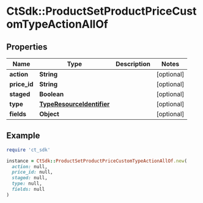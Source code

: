 # CtSdk::ProductSetProductPriceCustomTypeActionAllOf

## Properties

| Name | Type | Description | Notes |
| ---- | ---- | ----------- | ----- |
| **action** | **String** |  | [optional] |
| **price_id** | **String** |  | [optional] |
| **staged** | **Boolean** |  | [optional] |
| **type** | [**TypeResourceIdentifier**](TypeResourceIdentifier.md) |  | [optional] |
| **fields** | **Object** |  | [optional] |

## Example

```ruby
require 'ct_sdk'

instance = CtSdk::ProductSetProductPriceCustomTypeActionAllOf.new(
  action: null,
  price_id: null,
  staged: null,
  type: null,
  fields: null
)
```

